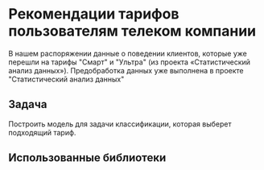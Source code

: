 # Рекомендации тарифов пользователям телеком компании

В нашем распоряжении данные о поведении клиентов, которые уже перешли на тарифы "Смарт" и "Ультра" (из проекта «Статистический анализ данных»). Предобработка данных уже выполнена в проекте "Статистический анализ данных"

## Задача
Построить модель для задачи классификации, которая выберет подходящий тариф.
## Использованные библиотеки
